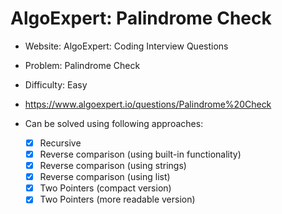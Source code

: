 # AlgoExpert: Palindrome Check

- Website: AlgoExpert: Coding Interview Questions
- Problem: Palindrome Check
- Difficulty: Easy
- https://www.algoexpert.io/questions/Palindrome%20Check

- Can be solved using following approaches:
	- [X] Recursive
	- [X] Reverse comparison (using built-in functionality)
	- [X] Reverse comparison (using strings)
	- [X] Reverse comparison (using list)
	- [X] Two Pointers (compact version)
	- [X] Two Pointers (more readable version)
